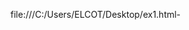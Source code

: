 file:///C:/Users/ELCOT/Desktop/ex1.html-

<!---
Amishadhashnmoorthy/Amishadhashnmoorthy is a ✨ special ✨ repository because its `README.md` (this file) appears on your GitHub profile.
You can click the Preview link to take a look at your changes.
--->
